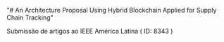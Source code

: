 "# An Architecture Proposal Using Hybrid Blockchain Applied for Supply Chain Tracking"

Submissão de artigos ao IEEE América Latina ( ID: 8343 ) 
